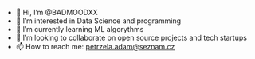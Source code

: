 - 👋 Hi, I’m @BADMOODXX
- 👀 I’m interested in Data Science and programming
- 🌱 I’m currently learning ML algorythms
- 💞️ I’m looking to collaborate on open source projects and tech startups
- 📫 How to reach me: petrzela.adam@seznam.cz

<!---
BADMOODXX/BADMOODXX is a ✨ special ✨ repository because its `README.md` (this file) appears on your GitHub profile.
You can click the Preview link to take a look at your changes.
--->
